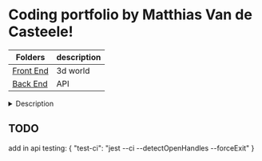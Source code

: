 # Coding portfolio by Matthias Van de Casteele!



| Folders | description |
| ------------- | ------------- |
| <a href="#">Front End</a> | 3d world  |
| <a href="#">Back End</a>  | API  |



<details><summary>Description</summary></details>


## TODO

add in api testing: { "test-ci": "jest --ci --detectOpenHandles --forceExit" }